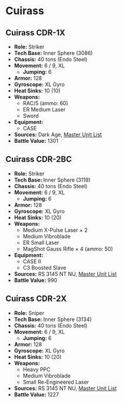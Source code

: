 # Cuirass
## Cuirass CDR-1X
- **Role:** Striker
- **Tech Base:** Inner Sphere (3086)
- **Chassis:** 40 tons (Endo Steel)
- **Movement:** 6 / 9, XL
  - **Jumping:** 6
- **Armor:** 128
- **Gyroscope:** XL Gyro
- **Heat Sinks:** 10 (10)
- **Weapons:**
  - RAC/5 (ammo: 60)
  - ER Medium Laser
  - Sword
- **Equipment:**
  - CASE
- **Sources:** Dark Age, [Master Unit List](http://masterunitlist.info/Unit/Details/769/cuirass-cdr-1x)
- **Battle Value:** 1301

## Cuirass CDR-2BC
- **Role:** Striker
- **Tech Base:** Inner Sphere (3119)
- **Chassis:** 40 tons (Endo Steel)
- **Movement:** 6 / 9, XL
  - **Jumping:** 6
- **Armor:** 128
- **Gyroscope:** XL Gyro
- **Heat Sinks:** 10 (20)
- **Weapons:**
  - Medium X-Pulse Laser × 2
  - Medium Vibroblade
  - ER Small Laser
  - MagShot Gauss Rifle × 4 (ammo: 50)
- **Equipment:**
  - CASE II
  - C3 Boosted Slave
- **Sources:** RS 3145 NT NU, [Master Unit List](http://masterunitlist.info/Unit/Details/6922/cuirass-cdr-2bc3)
- **Battle Value:** 990

## Cuirass CDR-2X
- **Role:** Sniper
- **Tech Base:** Inner Sphere (3134)
- **Chassis:** 40 tons (Endo Steel)
- **Movement:** 6 / 9, XL
  - **Jumping:** 6
- **Armor:** 128
- **Gyroscope:** XL Gyro
- **Heat Sinks:** 10 (20)
- **Weapons:**
  - Heavy PPC
  - Medium Vibroblade
  - Small Re-Engineered Laser
- **Sources:** RS 3145 NT NU, [Master Unit List](http://masterunitlist.info/Unit/Details/6921/cuirass-cdr-2x)
- **Battle Value:** 1227

